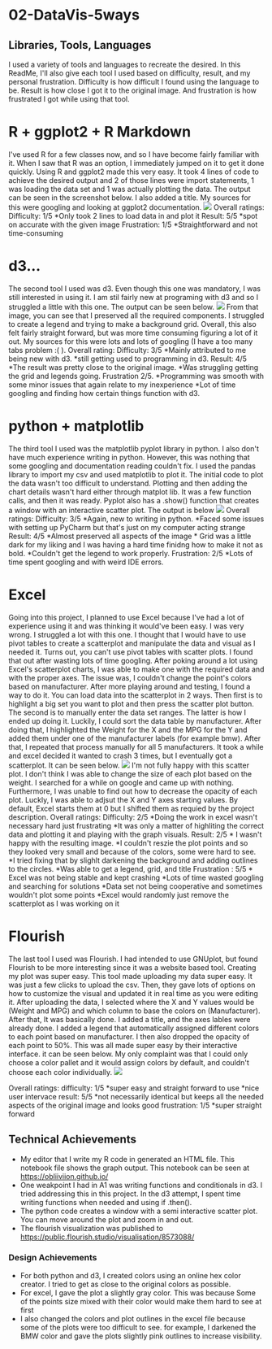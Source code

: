 # 02-DataVis-5ways

Libraries, Tools, Languages
---
I used a variety of tools and languages to recreate the desired. In this ReadMe, I'll also give each tool I used based on
difficulty, result, and my personal frustration. Difficulty is how difficult I found using the language to be. Result is how
close I got it to the original image. And frustration is how frustrated I got while using that tool.

# R + ggplot2 + R Markdown

I've used R for a few classes now, and so I have become fairly familiar with it. When I saw that R was an option, I immediately
jumped on it to get it done quickly. Using R and ggplot2 made this very easy. It took 4 lines of code to achieve the desired
output and 2 of those lines were import statements, 1 was loading the data set and 1 was actually plotting the data.
The output can be seen in the screenshot below. I also added a title. My sources for this were googling and looking at ggplot2 documentation.
![](img/r.png)
Overall ratings:
Difficulty: 1/5
    *Only took 2 lines to load data in and plot it
Result: 5/5
    *spot on accurate with the given image
Frustration: 1/5
    *Straightforward and not time-consuming

# d3...

The second tool I used was d3. Even though this one was mandatory, I was still interested in using it.
I am stil fairly new at programing with d3 and so I struggled a little with this one. The output can be seen below.
![](img/d3.png)
From that image, you can see that I preserved all the required components. I struggled to create a legend and trying to make a background
grid. 
Overall, this also felt fairly straight forward, but was more time consuming figuring a lot of it out. 
My sources for this were lots and lots of googling (I have a too many tabs problem :( ).
Overall rating:
Difficulty: 3/5
    *Mainly attributed to me being new with d3. 
    *still getting used to programming in d3.
Result: 4/5
    *The result was pretty close to the original image.
    *Was struggling getting the grid and legends going.
Frustration 2/5.
    *Programming was smooth with some minor issues that again relate to my inexperience
    *Lot of time googling and finding how certain things function with d3.

# python + matplotlib

The third tool I used was the matplotlib pyplot library in python. I also don't have much experience writing in python. However,
this was nothing that some googling and documentation reading couldn't fix. I used the pandas library to import my csv and used
matplotlib to plot it. The initial code to plot the data wasn't too difficult to understand. Plotting and then adding the chart details
wasn't hard either through matplot lib. It was a few function calls, and then it was ready. Pyplot also has a .show() function
that creates a window with an interactive scatter plot.
The output is below
![](img/python.png)
Overall ratings:
Difficulty: 3/5
    *Again, new to writing in python.
    *Faced some issues with setting up PyCharm but that's just on my computer acting strange
Result: 4/5
    *Almost preserved all aspects of the image
    * Grid was a little dark for my liking and I was having a hard time finidng how to make it not as bold.
    *Couldn't get the legend to work properly.
Frustration: 2/5
    *Lots of time spent googling and with weird IDE errors.

# Excel

Going into this project, I planned to use Excel because I've had a lot of experience using it and was thinking it would've 
been easy. I was very wrong. I struggled a lot with this one. I thought that I would have to use pivot tables to create a scatterplot
and manipulate the data and visual as I needed it. Turns out, you can't use pivot tables with scatter plots. I found that out after 
wasting lots of time googling. After poking around a lot using Excel's scatterplot charts, I was able to make one with the required data
and with the proper axes. The issue was, I couldn't change the point's colors based on manufacturer. After more playing around and testing,
I found a way to do it. You can load data into the scatterplot in 2 ways. Then first is to highlight a big set you want to
plot and then press the scatter plot button. The second is to manually enter the data set ranges. The latter is how I ended up doing it.
Luckily, I could sort the data  table by manufacturer. After doing that, I highlighted the Weight for the X and the MPG for 
the Y and added them under one of the manufacturer labels (for example bmw). After that, I repeated that process manually for all 5 
manufacturers. It took a while and excel decided it wanted to crash 3 times, but I eventually got a scatterplot. It can be seen below.
![](img/Excel.png)
I'm not fully happy with this scatter plot. I don't think I was able to change the size of each plot based on the weight. I 
searched for a while on google and came up with nothing. Furthermore, I was unable to find out how to decrease the opacity of each plot.
Luckly, I was able to adjsut the X and Y axes starting values. By default, Excel starts them at 0 but I shifted them as requied by the project
description.
Overall ratings:
Difficulty: 2/5
    *Doing the work in excel wasn't necessary hard just frustrating
    *It was only a matter of highliting the correct data and plotting it and playing with the graph visuals.
Result: 2/5
    * I wasn't happy with the resulting image. 
    *I couldn't reszie the plot points and so they looked very small and because of the colors, some were hard to see.
    *I tried fixing that by slighlt darkening the background and adding outlines to the circles.
    *Was able to get a legend, grid, and title 
Frustration : 5/5
    * Excel was not being stable and kept crashing
    *Lots of time wasted googling and searching for solutions
    *Data set not being cooperative and sometimes wouldn't plot some points
    *Excel would randomly just remove the scatterplot as I was working on it

# Flourish
    
The last tool I used was Flourish. I had intended to use GNUplot, but found Flourish to be more interesting since it was 
a website based tool. Creating my plot was super easy. This tool made uploading my data super easy. It was just a few clicks to upload the csv.
Then, they gave lots of options on how to customize the visual and updated it in real time as you were editing it. After uploading
the data, I selected where the X and Y values would be (Weight and MPG) and which column to base the colors on (Manufacturer).
After that, It was basically done. I added a title, and the axes lables were already done. I added a legend that automatically assigned different colors 
to each point based on manufacturer. I then also dropped the opacity of each point to 50%. This was all made super easy by their interactive interface.
it can be seen below. My only complaint was that I could only choose a color pallet and it would assign colors by default, and couldn't choose each color individually.
![](img/flourish.png)

Overall ratings:
difficulty: 1/5
    *super easy and straight forward to use
    *nice user intervace
result: 5/5
    *not necessarily identical but keeps all the needed aspects of the original image and looks good
frustration: 1/5
    *super straight forward

## Technical Achievements

* My editor that I write my R code in generated an HTML file. This notebook file shows the graph output. This notebook
    can be seen at https://obliiviion.github.io/
* One weakpoint I had in A1 was writing functions and conditionals in d3. I tried addressing this in this project. In  the d3
  attempt, I spent time writing functions when needed and using if .then().
* The python code creates a window with a semi interactive scatter plot. You can move around the plot and zoom in and out.
* The flourish visualization was published to https://public.flourish.studio/visualisation/8573088/

### Design Achievements 

* For both python and d3, I created colors using an online hex color creator. I tried to get as close to the original colors as possible.
* For excel, I gave the plot  a slightly gray color. This was because Some of the points size mixed with their color would make them hard to see at first
* I also changed the colors and plot outlines in the excel file because some of the plots were too difficult to see. for example,
    I darkened the BMW color and gave the plots slightly pink outlines to increase visibility.
